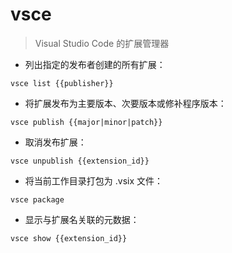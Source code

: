 # vsce

> Visual Studio Code 的扩展管理器

- 列出指定的发布者创建的所有扩展：

`vsce list {{publisher}}`

- 将扩展发布为主要版本、次要版本或修补程序版本：

`vsce publish {{major|minor|patch}}`

- 取消发布扩展：

`vsce unpublish {{extension_id}}`

- 将当前工作目录打包为 .vsix 文件：

`vsce package`

- 显示与扩展名关联的元数据：

`vsce show {{extension_id}}`

[#]: contributors: ([Datura stramonium L.])